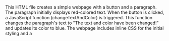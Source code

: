 This HTML file creates a simple webpage with a button and a paragraph. The paragraph initially displays red-colored text. When the button is clicked, a JavaScript function (changeTextAndColor) is triggered. This function changes the paragraph's text to "The text and color have been changed!" and updates its color to blue. The webpage includes inline CSS for the initial styling and a <script> block for the JavaScript functionality.
